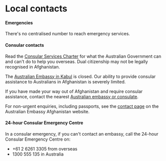 # Local contacts

#### Emergencies

There's no centralised number to reach emergency services.

#### Consular contacts

Read the [Consular Services Charter](/consular-services/consular-services-charter "Consular Services Charter") for what the Australian Government can and can't do to help you overseas. Dual citizenship may not be legally recognised in Afghanistan.

The [Australian Embassy in Kabul](https://afghanistan.embassy.gov.au/) is closed. Our ability to provide consular assistance to Australians in Afghanistan is severely limited.

If you have made your way out of Afghanistan and require consular assistance, contact the nearest [Australian embassy or consulate](https://www.dfat.gov.au/about-us/our-locations/missions/our-embassies-and-consulates-overseas).

For non-urgent enquiries, including passports, see the [contact page](https://afghanistan.embassy.gov.au/kbul/contact-us.html) on the Australian Embassy Afghanistan website.

#### 24-hour Consular Emergency Centre

In a consular emergency, if you can't contact an embassy, call the 24-hour Consular Emergency Centre on:

* +61 2 6261 3305 from overseas
* 1300 555 135 in Australia